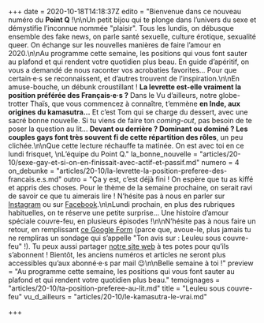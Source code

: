 +++
date = 2020-10-18T14:18:37Z
edito = "Bienvenue dans ce nouveau numéro du **Point Q**&nbsp;!\n\nUn petit bijou qui te plonge dans l’univers du sexe et démystifie l’inconnue nommée \"plaisir\". Tous les lundis, on débusque ensemble des fake news, on parle santé sexuelle, culture érotique, sexualité queer. On échange sur les nouvelles manières de faire l’amour en 2020.\n\nAu programme cette semaine, les positions qui vous font sauter au plafond et qui rendent votre quotidien plus beau. En guide d’apéritif, on vous a demandé de nous raconter vos acrobaties favorites... Pour que certain·e·s se reconnaissent, et d’autres trouvent de l’inspiration.\n\nEn amuse-bouche, un débunk croustillant&nbsp;! **La levrette est-elle vraiment la position préférée des Français·e·s&nbsp;?** Dans le Vu d’ailleurs, notre globe-trotter Thaïs, que vous commencez à connaître, t’emmène **en Inde, aux origines du kamasutra...** Et c’est Tom qui se charge du dessert, avec une sacré bonne nouvelle. Si tu viens de faire ton _coming-out_, pas besoin de te poser la question au lit... **Devant ou derrière&nbsp;? Dominant ou dominé&nbsp;? Les couples gays font très souvent fi de cette répartition des rôles**, un peu clichée.\n\nQue cette lecture réchauffe ta matinée. On est avec toi en ce lundi frisquet, \nL’équipe du Point Q."
la_bonne_nouvelle = "articles/20-10/sexe-gay-et-si-on-en-finissait-avec-actif-et-passif.md"
numero = 4
on_debunke = "articles/20-10/la-levrette-la-position-preferee-des-francais.e.s.md"
outro = "Ça y est, c’est déjà fini&nbsp;! On espère que tu as kiffé et appris des choses. Pour le thème de la semaine prochaine, on serait ravi de savoir ce que tu aimerais lire&nbsp;! N’hésite pas à nous en parler sur [Instagram](https://www.instagram.com/lepoint.q) ou sur [Facebook](https://www.facebook.com/lepointq.news).\n\nLundi prochain, en plus des rubriques habituelles, on te réserve une petite surprise... Une histoire d’amour spéciale couvre-feu, en plusieurs épisodes&nbsp;!\n\nN’hésite pas à nous faire un retour, en remplissant [ce Google Form](https://forms.gle/sTobv7ZzGayMLLQ69) (parce que, avoue-le, plus jamais tu ne rempliras un sondage qui s’appelle \"Ton avis sur&nbsp;: Leuleu sous couvre-feu\"&nbsp;!). Tu peux aussi partager [notre site web](https://lepointq.com) à tes potes pour qu’ils s’abonnent&nbsp;! Bientôt, les anciens numéros et articles ne seront plus accessibles qu’aux abonné·e·s par mail 😉\n\nBelle semaine à toi&nbsp;!"
preview = "Au programme cette semaine, les positions qui vous font sauter au plafond et qui rendent votre quotidien plus beau."
temoignages = "articles/20-10/ta-position-preferee-au-lit.md"
title = "Leuleu sous couvre-feu"
vu_d_ailleurs = "articles/20-10/le-kamasutra-le-vrai.md"

+++
